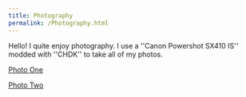 ```yaml
---
title: Photography
permalink: /Photography.html
---
```

Hello! I quite enjoy photography. I use a ''Canon Powershot SX410 IS'' modded with ''CHDK'' to take all of my photos.

[Photo One](https://media.discordapp.net/attachments/1004911792423718983/1078726949435887777/IMG_9372.jpg)

[Photo Two](https://media.discordapp.net/attachments/1004911792423718983/1078726949767221378/IMG_9373.jpg)
